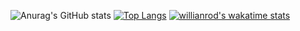 ![Anurag's GitHub stats](https://github-readme-stats.vercel.app/api?username=Cirqach&theme=cobalt&show_icons=true)
[![Top Langs](https://github-readme-stats.vercel.app/api/top-langs/?username=Cirqach&layout=compact)](https://github.com/Cirqach/github-readme-stats)
[![willianrod's wakatime stats](https://github-readme-stats.vercel.app/api/wakatime?username=Cirqach)](https://github.com/anuraghazra/github-readme-stats)
